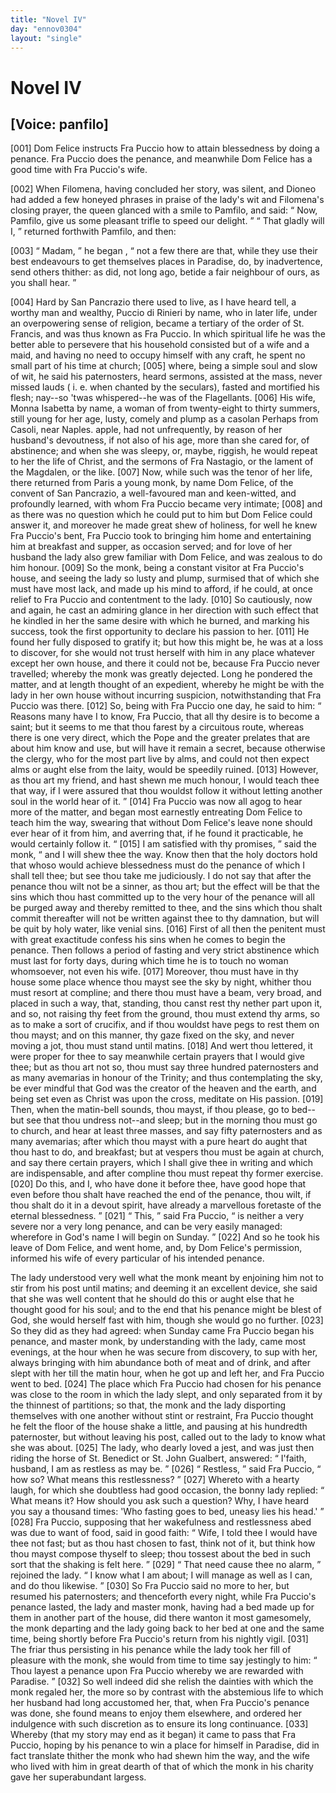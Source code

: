 ```yaml
---
title: "Novel IV"
day: "ennov0304"
layout: "single"
---
```

<div id="nov0304" type="novella" who="panfilo">
 <h1>
  Novel IV
 </h1>
 <p>
  <h2>
   [Voice: panfilo]
  </h2>
 </p>
 <argument>
  <p>
   <a name="p03040001">
    [001]
   </a>
   Dom Felice instructs Fra Puccio how to attain blessedness
 by doing a penance. Fra Puccio does the penance,
 and meanwhile Dom Felice has a good time with Fra
 Puccio's wife.
  </p>
 </argument>
 <div3 type="commentary" who="author">
  <p>
   <a name="p03040002">
    [002]
   </a>
   When
   Filomena, having concluded her story, was silent, and
	Dioneo had added a few honeyed phrases in praise of the lady's wit and
	Filomena's closing prayer, the queen glanced with a smile to Pamfilo,
	and said:
   <q direct="unspecified">
    Now, Pamfilo, give us some pleasant trifle to speed our
	  delight.
   </q>
   <q direct="unspecified">
    That gladly will I,
   </q>
   returned forthwith Pamfilo, and
	then:
  </p>
 </div3>
 <div3 type="commentary" who="panfilo">
  <p>
   <a name="p03040003">
    [003]
   </a>
   <q direct="unspecified">
    Madam,
   </q>
   <seg type="authorialcomment">
    he began
   </seg>
   ,
   <q direct="unspecified">
    not a few there are that, while they
	  use their best endeavours to get themselves places in Paradise, do, by
	  inadvertence, send others thither: as did, not long ago, betide a fair
	  neighbour of ours, as you shall hear.
   </q>
  </p>
 </div3>
 <p>
  <a name="p03040004">
   [004]
  </a>
  Hard by San Pancrazio there used to live, as I have heard tell,
 a worthy man and wealthy, Puccio di Rinieri by name, who in later
 life, under an overpowering sense of religion, became a tertiary of
 the order of St. Francis, and was thus known as Fra Puccio. In
 which spiritual life he was the better able to persevere that his
 household consisted but of a wife and a maid, and having no need to
 occupy himself with any craft, he spent no small part of his time at
 church;
  <a name="p03040005">
   [005]
  </a>
  where, being a simple soul and slow of wit, he said his
 paternosters, heard sermons, assisted at the mass, never missed lauds
 (
  i. e.
  when chanted by the seculars), fasted and mortified his flesh;
 nay--so
 'twas whispered--he was of the Flagellants.
  <a name="p03040006">
   [006]
  </a>
  His wife, Monna
 Isabetta by name, a woman of from twenty-eight to thirty summers,
 still young for her age, lusty, comely and plump as a casolan
  <note>
   Perhaps
 from Casoli, near Naples.
  </note>
  apple,
  had not unfrequently, by reason of her husband's devoutness, if not
 also of his age, more than she cared for, of abstinence; and when she
 was sleepy, or, maybe, riggish, he would repeat to her the life of Christ,
 and the sermons of Fra Nastagio, or the lament of the Magdalen, or
 the like.
  <a name="p03040007">
   [007]
  </a>
  Now, while such was the tenor of her life, there returned
 from Paris a young monk, by name Dom Felice, of the convent of
 San Pancrazio, a well-favoured man and keen-witted, and profoundly
 learned, with whom Fra Puccio became very intimate;
  <a name="p03040008">
   [008]
  </a>
  and as there
 was no question which he could put to him but Dom Felice could
 answer it, and moreover he made great shew of holiness, for well he
 knew Fra Puccio's bent, Fra Puccio took to bringing him home and
 entertaining him at breakfast and supper, as occasion served; and for
 love of her husband the lady also grew familiar with Dom Felice,
 and was zealous to do him honour.
  <a name="p03040009">
   [009]
  </a>
  So the monk, being a constant
 visitor at Fra Puccio's house, and seeing the lady so lusty and plump,
 surmised that of which she must have most lack, and made up his
 mind to afford, if he could, at once relief to Fra Puccio and contentment
 to the lady.
  <a name="p03040010">
   [010]
  </a>
  So cautiously, now and again, he cast an admiring
 glance in her direction with such effect that he kindled in her the
 same desire with which he burned, and marking his success, took the
 first opportunity to declare his passion to her.
  <a name="p03040011">
   [011]
  </a>
  He found her fully
 disposed to gratify it; but how this might be, he was at a loss to
 discover, for she would not trust herself with him in any place whatever
 except her own house, and there it could not be, because Fra
 Puccio never travelled; whereby the monk was greatly dejected.
 Long he pondered the matter, and at length thought of an expedient,
 whereby he might be with the lady in her own house without
 incurring suspicion, notwithstanding that Fra Puccio was there.
  <a name="p03040012">
   [012]
  </a>
  So, being with Fra Puccio one day, he said to him:
  <q direct="unspecified">
   Reasons
 many have I to know, Fra Puccio, that all thy desire is to become a
 saint; but it seems to me that thou farest by a circuitous route,
 whereas there is one very direct, which the Pope and the greater
 prelates that are about him know and use, but will have it remain a
 secret, because otherwise the clergy, who for the most part live by
 alms, and could not then expect alms or aught else from the laity,
 would be speedily ruined.
   <a name="p03040013">
    [013]
   </a>
   However, as thou art my friend, and hast
 shewn me much honour, I would teach thee that way, if I were assured
 that thou wouldst follow it without letting another soul in the world
   hear of it.
  </q>
  <a name="p03040014">
   [014]
  </a>
  Fra Puccio was now all agog to hear more of the matter,
 and began most earnestly entreating Dom Felice to teach him the
 way, swearing that without Dom Felice's leave none should ever
 hear of it from him, and averring that, if he found it practicable, he
 would certainly follow it.
  <q direct="unspecified">
   <a name="p03040015">
    [015]
   </a>
   I am satisfied with thy promises,
  </q>
  said
 the monk,
  <q direct="unspecified">
   and I will shew thee the way. Know then that the
 holy doctors hold that whoso would achieve blessedness must do the
 penance of which I shall tell thee; but see thou take me judiciously.
 I do not say that after the penance thou wilt not be a sinner, as thou
 art; but the effect will be that the sins which thou hast committed
 up to the very hour of the penance will all be purged away and
 thereby remitted to thee, and the sins which thou shalt commit
 thereafter will not be written against thee to thy damnation, but will
 be quit by holy water, like venial sins.
   <a name="p03040016">
    [016]
   </a>
   First of all then the penitent
 must with great exactitude confess his sins when he comes to begin
 the penance. Then follows a period of fasting and very strict
 abstinence which must last for forty days, during which time he is to
 touch no woman whomsoever, not even his wife.
   <a name="p03040017">
    [017]
   </a>
   Moreover, thou
 must have in thy house some place whence thou mayst see the sky
 by night, whither thou must resort at compline; and there thou must
 have a beam, very broad, and placed in such a way, that, standing,
 thou canst rest thy nether part upon it, and so, not raising thy feet
 from the ground, thou must extend thy arms, so as to make a sort of
 crucifix, and if thou wouldst have pegs to rest them on thou mayst;
 and on this manner, thy gaze fixed on the sky, and never moving a
 jot, thou must stand until matins.
   <a name="p03040018">
    [018]
   </a>
   And wert thou lettered, it were
 proper for thee to say meanwhile certain prayers that I would give
 thee; but as thou art not so, thou must say three hundred paternosters
 and as many avemarias in honour of the Trinity; and thus
 contemplating the sky, be ever mindful that God was the creator of
 the heaven and the earth, and being set even as Christ was upon the
 cross, meditate on His passion.
   <a name="p03040019">
    [019]
   </a>
   Then, when the matin-bell sounds,
 thou mayst, if thou please, go to bed--but see that thou undress not--and
 sleep; but in the morning thou must go to church, and hear
 at least three masses, and say fifty paternosters and as many avemarias;
 after which thou mayst with a pure heart do aught that thou hast
 to do, and breakfast; but at vespers thou must be again at church,
 and say there certain prayers, which I shall give thee in writing and
   which are indispensable, and after compline thou must repeat thy
 former exercise.
   <a name="p03040020">
    [020]
   </a>
   Do this, and I, who have done it before thee, have
 good hope that even before thou shalt have reached the end of the
 penance, thou wilt, if thou shalt do it in a devout spirit, have already
 a marvellous foretaste of the eternal blessedness.
  </q>
  <a name="p03040021">
   [021]
  </a>
  <q direct="unspecified">
   This,
  </q>
  said Fra
 Puccio,
  <q direct="unspecified">
   is neither a very severe nor a very long penance, and can
 be very easily managed: wherefore in God's name I will begin on
 Sunday.
  </q>
  <a name="p03040022">
   [022]
  </a>
  And so he took his leave of Dom Felice, and went home,
 and, by Dom Felice's permission, informed his wife of every particular
 of his intended penance.
 </p>
 <p>
  The lady understood very well what the monk meant by enjoining
 him not to stir from his post until matins; and deeming it an
 excellent device, she said that she was well content that he should do
 this or aught else that he thought good for his soul; and to the end
 that his penance might be blest of God, she would herself fast with
 him, though she would go no further.
  <a name="p03040023">
   [023]
  </a>
  So they did as they had
 agreed: when Sunday came Fra Puccio began his penance, and master
 monk, by understanding with the lady, came most evenings, at the
 hour when he was secure from discovery, to sup with her, always
 bringing
 with him abundance both of meat and of drink, and after slept
 with her till the matin hour, when he got up and left her, and Fra
 Puccio went to bed.
  <a name="p03040024">
   [024]
  </a>
  The place which Fra Puccio had chosen for
 his penance was close to the room in which the lady slept, and only
 separated from it by the thinnest of partitions; so that, the monk and
 the lady disporting themselves with one another without stint or
 restraint, Fra Puccio thought he felt the floor of the house shake a
 little, and pausing at his hundredth paternoster, but without leaving
 his post, called out to the lady to know what she was about.
  <a name="p03040025">
   [025]
  </a>
  The
 lady, who dearly loved a jest, and was just then riding the horse of
 St. Benedict or St. John Gualbert, answered:
  <q direct="unspecified">
   I'faith, husband, I am
 as restless as may be.
  </q>
  <a name="p03040026">
   [026]
  </a>
  <q direct="unspecified">
   Restless,
  </q>
  said Fra Puccio,
  <q direct="unspecified">
   how so? What
 means this restlessness?
  </q>
  <a name="p03040027">
   [027]
  </a>
  Whereto with a hearty laugh, for which
 she doubtless had good occasion, the bonny lady replied:
  <q direct="unspecified">
   What
 means it? How should you ask such a question? Why, I have
 heard you say a thousand times: 'Who fasting goes to bed, uneasy
 lies his head.'
  </q>
  <a name="p03040028">
   [028]
  </a>
  Fra Puccio, supposing that her wakefulness and
 restlessness abed was due to want of food, said in good faith:
  <q direct="unspecified">
   Wife,
 I told thee I would have thee not fast; but as thou hast chosen to
   fast, think not of it, but think how thou mayst compose thyself to
 sleep; thou tossest about the bed in such sort that the shaking is felt
 here.
  </q>
  <a name="p03040029">
   [029]
  </a>
  <q direct="unspecified">
   That need cause thee no alarm,
  </q>
  rejoined the lady.
  <q direct="unspecified">
   I
 know what I am about; I will manage as well as I can, and do thou
 likewise.
  </q>
  <a name="p03040030">
   [030]
  </a>
  So Fra Puccio said no more to her, but resumed his
 paternosters; and thenceforth every night, while Fra Puccio's penance
 lasted, the lady and master monk, having had a bed made up for them
 in another part of the house, did there wanton it most gamesomely,
 the monk departing and the lady going back to her bed at one and
 the same time, being shortly before Fra Puccio's return from his
 nightly vigil.
  <a name="p03040031">
   [031]
  </a>
  The friar thus persisting in his penance while the lady
 took her fill of pleasure with the monk, she would from time to time
 say jestingly to him:
  <q direct="unspecified">
   Thou layest a penance upon Fra Puccio
 whereby we are rewarded with Paradise.
  </q>
  <a name="p03040032">
   [032]
  </a>
  So well indeed did she
 relish the dainties with which the monk regaled her, the more so by
 contrast with the abstemious life to which her husband had long
 accustomed her, that, when Fra Puccio's penance was done, she found
 means to enjoy them elsewhere, and ordered her indulgence with
 such discretion as to ensure its long continuance.
  <a name="p03040033">
   [033]
  </a>
  Whereby (that my
 story may end as it began) it came to pass that Fra Puccio, hoping by
 his penance to win a place for himself in Paradise, did in fact translate
 thither the monk who had shewn him the way, and the wife who
 lived with him in great dearth of that of which the monk in his
 charity gave her superabundant largess.
 </p>
</div>